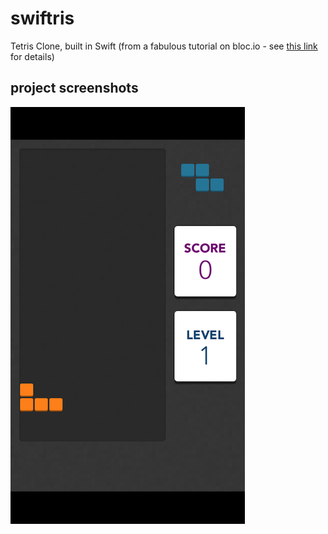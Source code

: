 swiftris
========

Tetris Clone, built in Swift (from a fabulous tutorial on bloc.io - see [this link](https://www.bloc.io/swiftris-build-your-first-ios-game-with-swift) for details)

## project screenshots

![main screen](/Screenshots/mainscreen.png)
